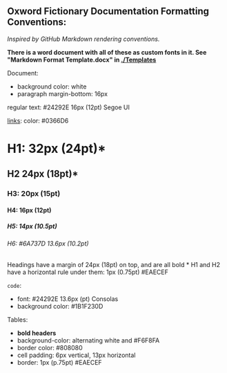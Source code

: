 ## Oxword Fictionary Documentation Formatting Conventions:

*Inspired by GitHub Markdown rendering conventions.*

**There is a word document with all of these as custom fonts in it. See "Markdown Format Template.docx" in [./Templates](./Templates)**

Document:
  - background color: white
  - paragraph margin-bottom: 16px

regular text: #24292E 16px (12pt) Segoe UI

[links](): color: #0366D6

# H1: 32px (24pt)\*
## H2 24px (18pt)\*
### H3: 20px (15pt)
#### H4: 16px (12pt)
##### H5: 14px (10.5pt)
###### H6: #6A737D 13.6px (10.2pt)
Headings have a margin of 24px (18pt) on top, and are all bold
\* H1 and H2 have a horizontal rule under them: 1px (0.75pt) #EAECEF

`code`: 
  - font: #24292E 13.6px (pt) Consolas
  - background color: #1B1F230D

Tables:
  - **bold headers**
  - background-color: alternating white and #F6F8FA
  - border color: #808080
  - cell padding: 6px vertical, 13px horizontal
  - border: 1px (p.75pt) #EAECEF
  
